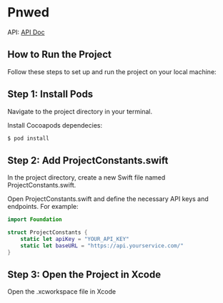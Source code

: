 # Pnwed
API: [API Doc](https://haveibeenpwned.com/API/v3)

## How to Run the Project
Follow these steps to set up and run the project on your local machine:

## Step 1: Install Pods
Navigate to the project directory in your terminal.

Install Cocoapods dependecies:<br>
```bash
$ pod install
```

## Step 2: Add ProjectConstants.swift
In the project directory, create a new Swift file named ProjectConstants.swift.

Open ProjectConstants.swift and define the necessary API keys and endpoints. For example:
```swift
import Foundation

struct ProjectConstants {
    static let apiKey = "YOUR_API_KEY"
    static let baseURL = "https://api.yourservice.com/"
}
```

## Step 3: Open the Project in Xcode
Open the .xcworkspace file in Xcode
